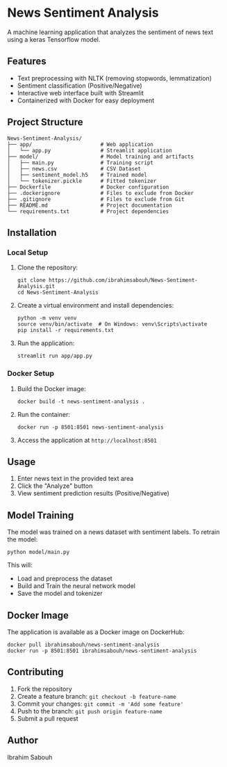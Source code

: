 # News Sentiment Analysis

A machine learning application that analyzes the sentiment of news text using a keras Tensorflow model.

## Features

- Text preprocessing with NLTK (removing stopwords, lemmatization)
- Sentiment classification (Positive/Negative)
- Interactive web interface built with Streamlit
- Containerized with Docker for easy deployment

## Project Structure

```
News-Sentiment-Analysis/
├── app/                      # Web application
│   └── app.py                # Streamlit application
├── model/                    # Model training and artifacts
│   ├── main.py               # Training script
│   ├── news.csv              # CSV Dataset
│   ├── sentiment_model.h5    # Trained model
│   └── tokenizer.pickle      # Fitted tokenizer
├── Dockerfile                # Docker configuration
├── .dockerignore             # Files to exclude from Docker
├── .gitignore                # Files to exclude from Git
├── README.md                 # Project documentation
└── requirements.txt          # Project dependencies
```

## Installation

### Local Setup

1. Clone the repository:
   ```
   git clone https://github.com/ibrahimsabouh/News-Sentiment-Analysis.git
   cd News-Sentiment-Analysis
   ```

2. Create a virtual environment and install dependencies:
   ```
   python -m venv venv
   source venv/bin/activate  # On Windows: venv\Scripts\activate
   pip install -r requirements.txt
   ```

3. Run the application:
   ```
   streamlit run app/app.py
   ```

### Docker Setup

1. Build the Docker image:
   ```
   docker build -t news-sentiment-analysis .
   ```

2. Run the container:
   ```
   docker run -p 8501:8501 news-sentiment-analysis
   ```

3. Access the application at `http://localhost:8501`

## Usage

1. Enter news text in the provided text area
2. Click the "Analyze" button
3. View sentiment prediction results (Positive/Negative)

## Model Training

The model was trained on a news dataset with sentiment labels. To retrain the model:

```
python model/main.py
```

This will:
- Load and preprocess the dataset
- Build and Train the neural network model
- Save the model and tokenizer

## Docker Image

The application is available as a Docker image on DockerHub:

```
docker pull ibrahimsabouh/news-sentiment-analysis
docker run -p 8501:8501 ibrahimsabouh/news-sentiment-analysis
```

## Contributing

1. Fork the repository
2. Create a feature branch: `git checkout -b feature-name`
3. Commit your changes: `git commit -m 'Add some feature'`
4. Push to the branch: `git push origin feature-name`
5. Submit a pull request

## Author

Ibrahim Sabouh
